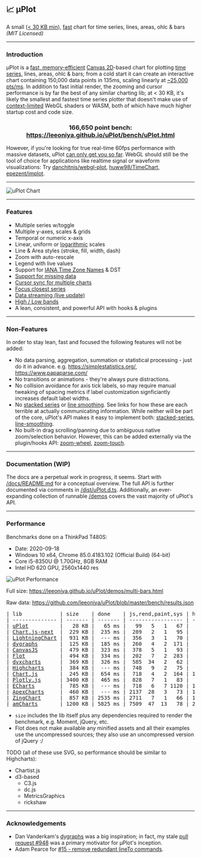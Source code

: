 ## 📈 μPlot

A small ([< 30 KB min](https://github.com/leeoniya/uPlot/tree/master/dist/uPlot.iife.min.js)), [fast](#performance) chart for time series, lines, areas, ohlc & bars _(MIT Licensed)_

---
### Introduction

μPlot is a [fast, memory-efficient](#performance) [Canvas 2D](https://developer.mozilla.org/en-US/docs/Web/API/CanvasRenderingContext2D)-based chart for plotting [time series](https://en.wikipedia.org/wiki/Time_series), lines, areas, ohlc & bars; from a cold start it can create an interactive chart containing 150,000 data points in 135ms, scaling linearly at [~25,000 pts/ms](https://leeoniya.github.io/uPlot/bench/uPlot-10M.html). In addition to fast initial render, the zooming and cursor performance is by far the best of any similar charting lib; at < 30 KB, it's likely the smallest and fastest time series plotter that doesn't make use of [context-limited](https://bugs.chromium.org/p/chromium/issues/detail?id=771792) WebGL shaders or WASM, both of which have much higher startup cost and code size.

<h3 align="center">166,650 point bench: <a href="https://leeoniya.github.io/uPlot/bench/uPlot.html">https://leeoniya.github.io/uPlot/bench/uPlot.html</a></h3>

However, if you're looking for true real-time 60fps performance with massive datasets, uPlot [can only get you so far](https://huww98.github.io/TimeChart/docs/performance).
WebGL should still be the tool of choice for applications like realtime signal or waveform visualizations:
Try [danchitnis/webgl-plot](https://github.com/danchitnis/webgl-plot), [huww98/TimeChart](https://github.com/huww98/TimeChart), [epezent/implot](https://github.com/epezent/implot).

---
![uPlot Chart](uPlot.png "uPlot Chart")

---
### Features

- Multiple series w/toggle
- Multiple y-axes, scales & grids
- Temporal or numeric x-axis
- Linear, uniform or [logarithmic](https://leeoniya.github.io/uPlot/demos/log-scales.html) scales
- Line & Area styles (stroke, fill, width, dash)
- Zoom with auto-rescale
- Legend with live values
- Support for [IANA Time Zone Names](https://en.wikipedia.org/wiki/List_of_tz_database_time_zones) & DST
- [Support for missing data](https://leeoniya.github.io/uPlot/demos/missing-data.html)
- [Cursor sync for multiple charts](https://leeoniya.github.io/uPlot/demos/sync-cursor.html)
- [Focus closest series](https://leeoniya.github.io/uPlot/demos/focus-cursor.html)
- [Data streaming (live update)](https://leeoniya.github.io/uPlot/demos/stream-data.html)
- [High / Low bands](https://leeoniya.github.io/uPlot/demos/high-low-bands.html)
- A lean, consistent, and powerful API with hooks & plugins

---
### Non-Features

In order to stay lean, fast and focused the following features will not be added:

- No data parsing, aggregation, summation or statistical processing - just do it in advance. e.g. https://simplestatistics.org/, https://www.papaparse.com/
- No transitions or animations - they're always pure distractions.
- No collision avoidance for axis tick labels, so may require manual tweaking of spacing metrics if label customization signficiantly increases default label widths.
- No [stacked series](https://everydayanalytics.ca/2014/08/stacked-area-graphs-are-not-your-friend.html) or [line smoothing](http://www.vizwiz.com/2011/12/when-you-use-smoothed-line-chart-your.html). See links for how these are each terrible at actually communicating information. While neither will be part of the core, uPlot's API makes it easy to implement both: [stacked-series](https://leeoniya.github.io/uPlot/demos/stacked-series.html), [line-smoothing](https://leeoniya.github.io/uPlot/demos/line-smoothing.html).
- No built-in drag scrolling/panning due to ambiguous native zoom/selection behavior. However, this can be added externally via the plugin/hooks API: [zoom-wheel](https://leeoniya.github.io/uPlot/demos/zoom-wheel.html), [zoom-touch](https://leeoniya.github.io/uPlot/demos/zoom-touch.html).

---
### Documentation (WIP)

The docs are a perpetual work in progress, it seems.
Start with [/docs/README.md](https://github.com/leeoniya/uPlot/tree/master/docs) for a conceptual overview.
The full API is further documented via comments in [/dist/uPlot.d.ts](https://github.com/leeoniya/uPlot/blob/master/dist/uPlot.d.ts).
Additionally, an ever-expanding collection of runnable [/demos](https://leeoniya.github.io/uPlot/demos/index.html) covers the vast majority of uPlot's API.

---
### Performance

Benchmarks done on a ThinkPad T480S:

- Date: 2020-09-18
- Windows 10 x64, Chrome 85.0.4183.102 (Official Build) (64-bit)
- Core i5-8350U @ 1.70GHz, 8GB RAM
- Intel HD 620 GPU, 2560x1440 res

![uPlot Performance](perf.png "uPlot Performance")

Full size: https://leeoniya.github.io/uPlot/demos/multi-bars.html

Raw data: https://github.com/leeoniya/uPlot/blob/master/bench/results.json

<pre>
| lib            | size    | done    | js,rend,paint,sys | heap peak,final | interact (10s)      |
| -------------- | ------- | ------- | ----------------- | --------------- | ------------------- |
| <a href="https://leeoniya.github.io/uPlot/bench/uPlot.html">uPlot</a>          |   28 KB |   65 ms |   99   5   1   67 |  15 MB   3 MB   |  198  371  129  237 |
| <a href="https://leeoniya.github.io/uPlot/bench/Chart.js-next.html">Chart.js-next</a>  |  229 KB |  235 ms |  289   2   1   95 |  32 MB  20 MB   | 3604   34   46 6125 |
| <a href="https://leeoniya.github.io/uPlot/bench/LightningChart.html">LightningChart</a> |  931 KB |  --- ms |  356   3   1   70 |  26 MB  20 MB   | 9114   65   55  272 |
| <a href="https://leeoniya.github.io/uPlot/bench/dygraphs.html">dygraphs</a>       |  125 KB |  185 ms |  260   4   2  171 |  93 MB  48 MB   | 2294  241  114  404 |
| <a href="https://leeoniya.github.io/uPlot/bench/CanvasJS.html">CanvasJS</a>       |  479 KB |  323 ms |  378   5   1   93 |  40 MB  25 MB   | 2173  457  119  397 |
| <a href="https://leeoniya.github.io/uPlot/bench/Flot.html">Flot</a>           |  494 KB |  334 ms |  202   7   2  283 |  24 MB  19 MB   | ---                 |
| <a href="https://leeoniya.github.io/uPlot/bench/dvxcharts.html">dvxcharts</a>      |  369 KB |  326 ms |  585  34   2   62 |  62 MB  26 MB   | 1394  717  204  270 |
| <a href="https://leeoniya.github.io/uPlot/bench/Highcharts.html">Highcharts</a>     |  384 KB |  --- ms |  748   9   2   75 |  49 MB  21 MB   | 2012  725  217  317 |
| <a href="https://leeoniya.github.io/uPlot/bench/Chart.js.html">Chart.js</a>       |  245 KB |  654 ms |  718   4   2  164 | 101 MB  85 MB   | 5550    5    7 4020 |
| <a href="https://leeoniya.github.io/uPlot/bench/Plotly.js.html">Plotly.js</a>      | 3400 KB |  465 ms |  828   7   1   83 |  50 MB  28 MB   | 1507  229   53  177 |
| <a href="https://leeoniya.github.io/uPlot/bench/ECharts.html">ECharts</a>        |  785 KB |  --- ms |  718   6   7 1120 | 116 MB  77 MB   | 2016   70   25 7856 |
| <a href="https://leeoniya.github.io/uPlot/bench/ApexCharts.html">ApexCharts</a>     |  460 KB |  --- ms | 2137  28   3   73 | 170 MB  97 MB   | 2030  220   28  122 |
| <a href="https://leeoniya.github.io/uPlot/bench/ZingChart.html">ZingChart</a>      |  857 KB | 2535 ms | 2711   7   1   66 | 143 MB  85 MB   | ---                 |
| <a href="https://leeoniya.github.io/uPlot/bench/amCharts.html">amCharts</a>       | 1200 KB | 5825 ms | 7509  47  13   78 | 256 MB 256 MB   | 6932 1288  282  512 |
</pre>

- `size` includes the lib itself plus any dependencies required to render the benchmark, e.g. Moment, jQuery, etc.
- Flot does not make available any minified assets and all their examples use the uncompressed sources; they also use an uncompressed version of jQuery :/

TODO (all of these use SVG, so performance should be similar to Highcharts):

- Chartist.js
- d3-based
  - C3.js
  - dc.js
  - MetricsGraphics
  - rickshaw

---
### Acknowledgements

- Dan Vanderkam's [dygraphs](https://github.com/danvk/dygraphs) was a big inspiration; in fact, my stale [pull request #948](https://github.com/danvk/dygraphs/pull/948) was a primary motivator for μPlot's inception.
- Adam Pearce for [#15 - remove redundant lineTo commands](https://github.com/leeoniya/uPlot/issues/15).
